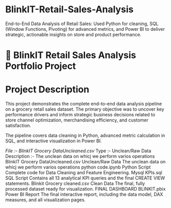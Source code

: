 # BlinkIT-Retail-Sales-Analysis
End-to-End Data Analysis of Retail Sales: Used Python for cleaning, SQL (Window Functions, Pivoting) for advanced metrics, and Power BI to deliver strategic, actionable insights on store and product performance.

 		
# 🌟 BlinkIT Retail Sales Analysis Portfolio Project

# Project Description
This project demonstrates the complete end-to-end data analysis pipeline on a grocery retail sales dataset. The primary objective was to uncover key performance drivers and inform strategic business decisions related to store channel optimization, merchandising efficiency, and customer satisfaction.

The pipeline covers data cleaning in Python, advanced metric calculation in SQL, and interactive visualization in Power BI.

*File  :- BlinkIT Grocery DataUncleaned.csv* 
Type  :- Unclean/Raw Data                              	
Description :- The unclean data on whicj we perform varios operations
BlinkIT Grocery DataUncleaned.csv                Unclean/Raw Data                       The unclean data on whicj we perform varios operations
python code.ipynb	                             Python Script	                    Complete code for Data Cleaning and Feature Engineering.
Mysql KPIs.sql	                                 SQL Script	                        Contains all 13 analytical KPI queries and the final CREATE VIEW statements.
Blinkit Grocery cleaned.csv                      Clean Data	                        The final, fully processed dataset ready for visualization.
FINAL DASHBOARD BLINKIT.pbix	                 Power BI Report	                The final interactive report, including the data model, DAX measures, and all                                                                                          visualization pages.
